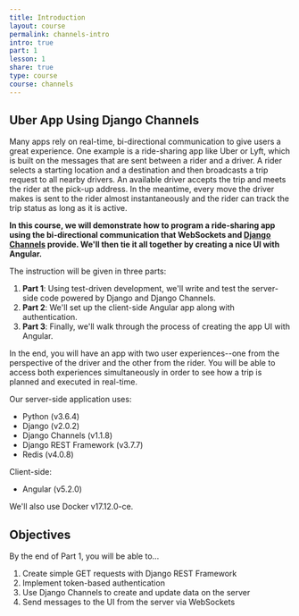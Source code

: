 ```yaml
---
title: Introduction
layout: course
permalink: channels-intro
intro: true
part: 1
lesson: 1
share: true
type: course
course: channels
---
```


## Uber App Using Django Channels

Many apps rely on real-time, bi-directional communication to give users a great experience. One example is a ride-sharing app like Uber or Lyft, which is built on the messages that are sent between a rider and a driver. A rider selects a starting location and a destination and then broadcasts a trip request to all nearby drivers. An available driver accepts the trip and meets the rider at the pick-up address. In the meantime, every move the driver makes is sent to the rider almost instantaneously and the rider can track the trip status as long as it is active.

**In this course, we will demonstrate how to program a ride-sharing app using the bi-directional communication that WebSockets and [Django Channels](https://channels.readthedocs.io/en/1.x/) provide. We'll then tie it all together by creating a nice UI with Angular.**

The instruction will be given in three parts:

1. **Part 1**: Using test-driven development, we'll write and test the server-side code powered by Django and Django Channels.
1. **Part 2**: We'll set up the client-side Angular app along with authentication.
1. **Part 3**: Finally, we'll walk through the process of creating the app UI with Angular.

In the end, you will have an app with two user experiences--one from the perspective of the driver and the other from the rider. You will be able to access both experiences simultaneously in order to see how a trip is planned and executed in real-time.

Our server-side application uses:

- Python (v3.6.4)
- Django (v2.0.2)
- Django Channels (v1.1.8)
- Django REST Framework (v3.7.7)
- Redis (v4.0.8)

Client-side:

- Angular (v5.2.0)

We'll also use Docker v17.12.0-ce.

## Objectives

By the end of Part 1, you will be able to...

1. Create simple GET requests with Django REST Framework
1. Implement token-based authentication
1. Use Django Channels to create and update data on the server
1. Send messages to the UI from the server via WebSockets
